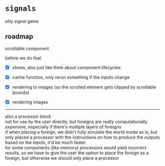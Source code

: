 # `signals`

silly signal game

## roadmap

scrollable component

before we do that:

- [x] stores, also just like think about component lifecycles
- [x] cache function, only rerun something if the inputs change

- [x] rendering to images (so the scrolled element gets clipped by scrollable bounds)
- [x] rendering images

---

also a processor block \
not for use by the user directly, but foreigns are really computationally expensive, especially if there's multiple layers of foreigns \
if when placing a foreign, we didn't fully simulate the world inside as is, but only placed a processor with the instructions on how to produce the outputs based on the inputs, it'd be much faster. \
for some components (like memory) processors would yield incorrect results, so we have to give the user the option to place the foreign as a foreign, but otherwise we should only place a processor
